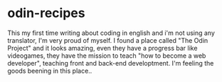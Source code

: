 # odin-recipes
This my first time writing about coding in english and i'm not using any translator, I'm very proud of myself. I found a place called "The Odin Project" and it looks amazing, even they have a progress bar like videogames, they have the mission to teach "how to become a web developer", teaching front and back-end developtment. I'm feeling the goods beening in this place..